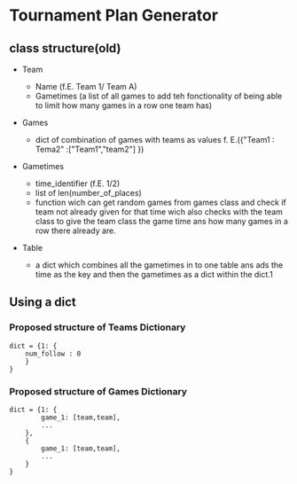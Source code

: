 # Tournament Plan Generator

## class structure(old)

- Team
    - Name (f.E. Team 1/ Team A)
    - Gametimes (a list of all games to add teh fonctionality of being able to limit how many games in a row one team has)

- Games
    - dict of combination of games with teams as values f. E.({"Team1 : Tema2" :["Team1","team2"] })

- Gametimes
    - time_identifier (f.E. 1/2)
    - list of len(number_of_places)
    - function wich can get random games from games class and check if team not already given for that time wich also checks with the team class to give the team class the game time ans how many games in a row there already are.

- Table
    - a dict which combines all the gametimes in to one table ans ads the time as the key and then the gametimes as a dict within the dict.1

## Using a dict

### Proposed structure of Teams Dictionary

````
dict = {1: {
    num_follow : 0
    }
}
````

### Proposed structure of Games Dictionary

````
dict = {1: {
        game_1: [team,team],
        ...
    },
    {
        game_1: [team,team],
        ...
    }
}
````